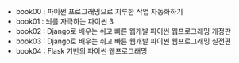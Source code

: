 * book00 : 파이썬 프로그래밍으로 지루한 작업 자동화하기
* book01 : 뇌를 자극하는 파이썬 3
* book02 : Django로 배우는 쉬고 빠른 웹개발 파이썬 웹프로그래밍 개정판
* book03 : Django로 배우는 쉬고 빠른 웹개발 파이썬 웹프로그래밍 실전편
* book04 : Flask 기반의 파이썬 웹프로그래밍